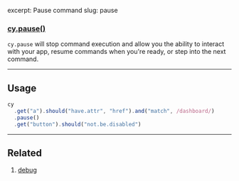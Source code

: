 excerpt: Pause command
slug: pause

### [cy.pause()](#usage)

`cy.pause` will stop command execution and allow you the ability to interact with your app, resume commands when you're ready, or step into the next command.

***

## Usage

```javascript
cy
  .get("a").should("have.attr", "href").and("match", /dashboard/)
  .pause()
  .get("button").should("not.be.disabled")
```

***

## Related
1. [debug](http://on.cypress.io/api/debug)